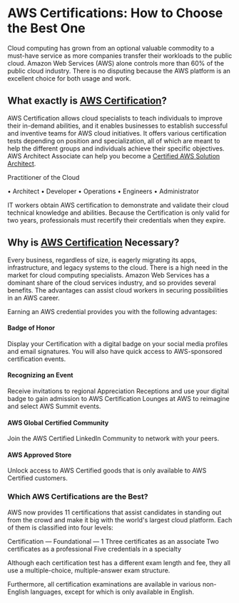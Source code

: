 # AWS Certifications: How to Choose the Best One

Cloud computing has grown from an optional valuable commodity to a must-have service as more companies transfer their workloads to the public cloud.
Amazon Web Services (AWS) alone controls more than 60% of the public cloud industry. There is no disputing because the AWS platform is an excellent choice for both usage and work.

## What exactly is [AWS Certification]?

[//]: # (Any comments)

[AWS Certification]: <https://www.netcomlearning.com/vendors/aws-training.phtml?advid=1356>


AWS Certification allows cloud specialists to teach individuals to improve their in-demand abilities, and it enables businesses to establish successful and inventive teams for AWS cloud initiatives. It offers various certification tests depending on position and specialization, all of which are meant to help the different groups and individuals achieve their specific objectives.
AWS Architect Associate can help you become a [Certified AWS Solution Architect].

[//]: # (Any comments)

[Certified AWS Solution Architect]: <https://www.netcomlearning.com/certification/aws-certified-solutions-architect-associate/599/?advid=1356>

Practitioner of the Cloud

•	Architect
•	Developer
•	Operations
•	Engineers
•	Administrator

IT workers obtain AWS certification to demonstrate and validate their cloud technical knowledge and abilities. Because the Certification is only valid for two years, professionals must recertify their credentials when they expire.

## Why is [AWS Certification] Necessary?

[//]: # (Any comments)

[AWS Certification]: <https://www.netcomlearning.com/vendors/aws-training.phtml?advid=1356>

Every business, regardless of size, is eagerly migrating its apps, infrastructure, and legacy systems to the cloud.  There is a high need in the market for cloud computing specialists. Amazon Web Services has a dominant share of the cloud services industry, and so provides several benefits. The advantages can assist cloud workers in securing possibilities in an AWS career.

Earning an AWS credential provides you with the following advantages:

#### Badge of Honor

Display your Certification with a digital badge on your social media profiles and email signatures. You will also have quick access to AWS-sponsored certification events.

#### Recognizing an Event

Receive invitations to regional Appreciation Receptions and use your digital badge to gain admission to AWS Certification Lounges at AWS to reimagine and select AWS Summit events.

#### AWS Global Certified Community

Join the AWS Certified LinkedIn Community to network with your peers.

#### AWS Approved Store

Unlock access to AWS Certified goods that is only available to AWS Certified customers.

### Which AWS Certifications are the Best?

AWS now provides 11 certifications that assist candidates in standing out from the crowd and make it big with the world's largest cloud platform. Each of them is classified into four levels:

Certification — Foundational — 1
Three certificates as an associate
Two certificates as a professional
Five credentials in a specialty

Although each certification test has a different exam length and fee, they all use a multiple-choice, multiple-answer exam structure.

Furthermore, all certification examinations are available in various non-English languages, except for which is only available in English.
